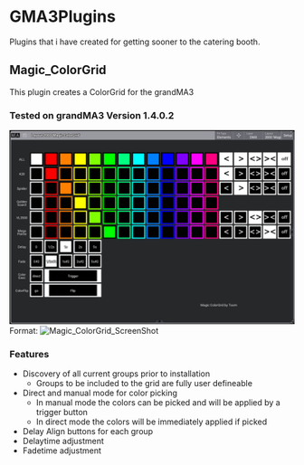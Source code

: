 # GMA3Plugins
Plugins that i have created for getting sooner to the catering booth. 

## Magic_ColorGrid
This plugin creates a ColorGrid for the grandMA3

### Tested on grandMA3 Version 1.4.0.2
![Magic_ColorGrid_ScreenShot](/Magic_ColorGrid_ScreenShot.png)
Format: ![Magic_ColorGrid_ScreenShot](url)

### Features
* Discovery of all current groups prior to installation
  * Groups to be included to the grid are fully user defineable
* Direct and manual mode for color picking
  * In manual mode the colors can be picked and will be applied by a trigger button
  * In direct mode the colors will be immediately applied if picked
* Delay Align buttons for each group
* Delaytime adjustment 
* Fadetime adjustment


